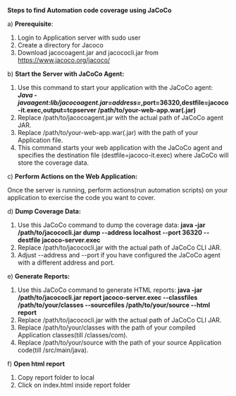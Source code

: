 **Steps to find Automation code coverage using JaCoCo**

a) **Prerequisite**:

1) Login to Application server with sudo user
2) Create a directory for Jacoco
3) Download jacocoagent.jar and jacococli.jar from https://www.jacoco.org/jacoco/



b) **Start the Server with JaCoCo Agent:**

1) Use this command to start your application with the JaCoCo agent:
***Java -javaagent:lib/jacocoagent.jar=address=*,port=36320,destfile=jacoco-it.exec,output=tcpserver /path/to/your-web-app.war(.jar)**
2) Replace /path/to/jacocoagent.jar with the actual path of JaCoCo agent JAR.
3) Replace /path/to/your-web-app.war(.jar) with the path of your Application file.
4) This command starts your web application with the JaCoCo agent and specifies the destination file (destfile=jacoco-it.exec) where JaCoCo will store the coverage data.



c) **Perform Actions on the Web Application:**

Once the server is running, perform actions(run automation scripts) on your application to exercise the code you want to cover.



d) **Dump Coverage Data:**

1) Use this JaCoCo command to dump the coverage data:
**java -jar /path/to/jacococli.jar dump --address localhost --port 36320 --destfile jacoco-server.exec**
2) Replace /path/to/jacococli.jar with the actual path of JaCoCo CLI JAR.
3) Adjust --address and --port if you have configured the JaCoCo agent with a different address and port.



e) **Generate Reports:**

1) Use this JaCoCo command to generate HTML reports:
**java -jar /path/to/jacococli.jar report jacoco-server.exec --classfiles /path/to/your/classes --sourcefiles /path/to/your/source --html report**
2) Replace /path/to/jacococli.jar with the actual path of JaCoCo CLI JAR.
3) Replace /path/to/your/classes with the path of your compiled Application classes(till /classes/com).
4) Replace /path/to/your/source with the path of your source Application code(till /src/main/java).



f) **Open html report**

1) Copy report folder to local
2) Click on index.html inside report folder


